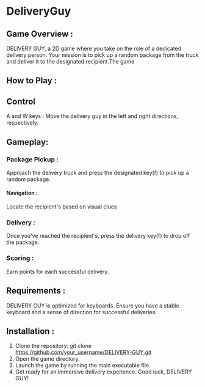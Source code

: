 # DeliveryGuy

## Game Overview :
DELIVERY GUY, a 2D game where you take on the role of a dedicated delivery person. Your mission is to pick up a random package from the truck and deliver it to the designated recipient.The game 

## How to Play :
## Control
A and W keys : Move the delivery guy in the left and right directions, respectively.

## Gameplay:
### Package Pickup :
Approach the delivery truck and press the designated key(f) to pick up a random package.

#### Navigation :
Locate the recipient's based on visual clues

### Delivery :
Once you've reached the recipient's, press the delivery key(f) to drop off the package.

### Scoring :
Earn points for each successful delivery.

## Requirements :
DELIVERY GUY is optimized for keyboards.
Ensure you have a stable keyboard and a sense of direction for successful deliveries.

## Installation :
1. Clone the repository: git clone https://github.com/your_username/DELIVERY-GUY.git
2. Open the game directory.
3. Launch the game by running the main executable file.
4. Get ready for an immersive delivery experience. Good luck, DELIVERY GUY!

